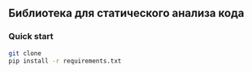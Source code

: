 ## Библиотека для статического анализа кода

### Quick start
````bash
git clone 
pip install -r requirements.txt
````
